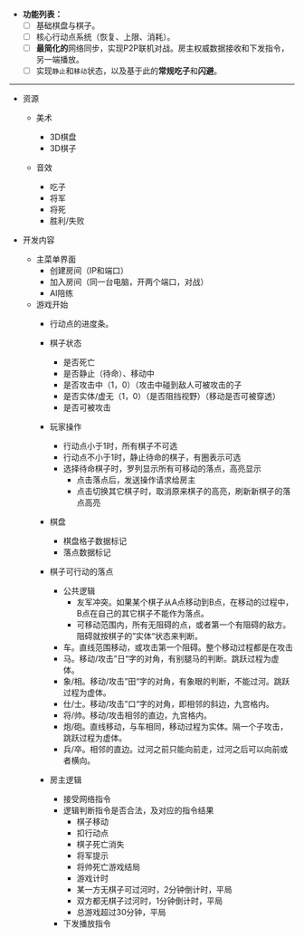 
- **功能列表：**
    - [ ] 基础棋盘与棋子。
    - [ ] 核心行动点系统（恢复、上限、消耗）。
    - [ ] **最简化的**网络同步，实现P2P联机对战。房主权威数据接收和下发指令，另一端播放。
    - [ ] 实现`静止`和`移动`状态，以及基于此的**常规吃子**和**闪避**。

---

 - 资源
	 - 美术
		 - 3D棋盘
		 - 3D棋子

	 - 音效
		 - 吃子
		 - 将军
		 - 将死
		 - 胜利/失败

 - 开发内容
	 - 主菜单界面
		 - 创建房间（IP和端口）
		 - 加入房间（同一台电脑，开两个端口，对战）
		 - AI陪练
	 - 游戏开始
		 - 行动点的进度条。
		 - 棋子状态
			 - 是否死亡
			 - 是否静止（待命）、移动中
			 - 是否攻击中（1，0）（攻击中碰到敌人可被攻击的子
			 - 是否实体/虚无（1，0）（是否阻挡视野）（移动是否可被穿透）
			 - 是否可被攻击
		 - 玩家操作
			 - 行动点小于1时，所有棋子不可选
			 - 行动点不小于1时，静止待命的棋子，有圈表示可选
			 - 选择待命棋子时，罗列显示所有可移动的落点，高亮显示
				 - 点击落点后，发送操作请求给房主
				 - 点击切换其它棋子时，取消原来棋子的高亮，刷新新棋子的落点高亮
		 - 棋盘
			 - 棋盘格子数据标记
			 - 落点数据标记
			 
		 - 棋子可行动的落点
			 - 公共逻辑
				 - 友军冲突。如果某个棋子从A点移动到B点，在移动的过程中，B点在自己的其它棋子不能作为落点。
				 - 可移动范围内，所有无阻碍的点，或者第一个有阻碍的敌方。阻碍就按棋子的”实体“状态来判断。
			 - 车。直线范围移动，或攻击第一个阻碍。整个移动过程都是在攻击
			 - 马。移动/攻击”日“字的对角，有别腿马的判断。跳跃过程为虚体。
			 - 象/相。移动/攻击”田“字的对角，有象眼的判断，不能过河。跳跃过程为虚体。
			 - 仕/士。移动/攻击”口“字的对角，即相邻的斜边，九宫格内。
			 - 将/帅。移动/攻击相邻的直边，九宫格内。
			 - 炮/砲。直线移动，与车相同，移动过程为实体。隔一个子攻击，跳跃过程为虚体。
			 - 兵/卒。相邻的直边。过河之前只能向前走，过河之后可以向前或者横向。
			 
		 - 房主逻辑
			 - 接受网络指令
			 - 逻辑判断指令是否合法，及对应的指令结果
				 - 棋子移动
				 - 扣行动点
				 - 棋子死亡消失
				 - 将军提示
				 - 将帅死亡游戏结局
				 - 游戏计时
				 - 某一方无棋子可过河时，2分钟倒计时，平局
				 - 双方都无棋子过河时，1分钟倒计时，平局
				 - 总游戏超过30分钟，平局
			 - 下发播放指令
				 
